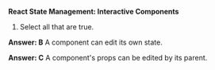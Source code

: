 **React State Management: Interactive Components**

1.  Select all that are true.

**Answer:  B**  A component can edit its own state.

**Answer:  C**  A component's props can be edited by its parent.
